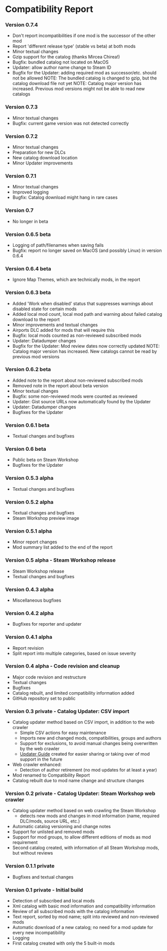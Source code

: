 # Compatibility Report

### Version 0.7.4
* Don't report incompatibilities if one mod is the successor of the other mod
* Report 'different release type' (stable vs beta) at both mods
* Minor textual changes
* Gzip support for the catalog (thanks Mircea Chirea!)
* Bugfix: bundled catalog not located on MacOS
* Updater: allow author name change to Steam ID
* Bugfix for the Updater: adding required mod as successor/etc. should not be allowed
NOTE: The bundled catalog is changed to gzip, but the catalog download file not yet
NOTE: Catalog major version has increased. Previous mod versions might not be able to read new catalogs

### Version 0.7.3
* Minor textual changes
* Bugfix: current game version was not detected correctly

### Version 0.7.2
* Minor textual changes
* Preparation for new DLCs
* New catalog download location
* Minor Updater improvements

### Version 0.7.1
* Minor textual changes
* Improved logging
* Bugfix: Catalog download might hang in rare cases

### Version 0.7
* No longer in beta

### Version 0.6.5 beta
* Logging of path/filenames when saving fails
* Bugfix: report no longer saved on MacOS (and possibly Linux) in version 0.6.4

### Version 0.6.4 beta
* Ignore Map Themes, which are technically mods, in the report

### Version 0.6.3 beta
* Added 'Work when disabled' status that suppresses warnings about disabled state for certain mods
* Added local mod count, local mod path and warning about failed catalog download to the report
* Minor improvements and textual changes
* Airports DLC added for mods that will require this
* Bugfix: local mods counted as non-reviewed subscribed mods
* Updater: Datadumper changes
* Bugfix for the Updater: Mod review dates now correctly updated
NOTE: Catalog major version has increased. New catalogs cannot be read by previous mod versions

### Version 0.6.2 beta
* Added note to the report about non-reviewed subscribed mods
* Removed note in the report about beta version
* Minor textual changes
* Bugfix: some non-reviewed mods were counted as reviewed
* Updater: Gist source URLs now automatically found by the Updater
* Updater: Datadumper changes
* Bugfixes for the Updater

### Version 0.6.1 beta
* Textual changes and bugfixes

### Version 0.6 beta
* Public beta on Steam Workshop
* Bugfixes for the Updater

### Version 0.5.3 alpha
* Textual changes and bugfixes

### Version 0.5.2 alpha
* Textual changes and bugfixes
* Steam Workshop preview image

### Version 0.5.1 alpha
* Minor report changes
* Mod summary list added to the end of the report

### Version 0.5 alpha - Steam Workshop release
* Steam Workshop release
* Textual changes and bugfixes

### Version 0.4.3 alpha
* Miscellaneous bugfixes

### Version 0.4.2 alpha
* Bugfixes for reporter and updater

### Version 0.4.1 alpha
* Report revision
* Split report into multiple categories, based on issue severity

### Version 0.4 alpha - Code revision and cleanup
* Major code revision and restructure
* Textual changes
* Bugfixes
* Catalog rebuilt, and limited compatibility information added
* GitHub repository set to public

### Version 0.3 private - Catalog Updater: CSV import
* Catalog updater method based on CSV import, in addition to the web crawler
  - Simple CSV actions for easy maintenance  
  - Imports new and changed mods, compatibilities, groups and authors
  - Support for exclusions, to avoid manual changes being overwritten by the web crawler
  - [Updater Guide](https://github.com/Finwickle/CompatibilityReport/blob/main/CompatibilityReport/Updater/Updater%20Guide.md) created for easier sharing or taking over of mod support in the future
* Web crawler enhanced:
  - Detection of author retirement (no mod updates for at least a year)
* Mod renamed to Compatibility Report
* Catalog rebuilt due to mod name change and structure changes

### Version 0.2 private - Catalog Updater: Steam Workshop web crawler
* Catalog updater method based on web crawling the Steam Workshop
  - detects new mods and changes in mod information (name, required DLC/mods, source URL, etc.)
* Automatic catalog versioning and change notes
* Support for unlisted and removed mods
* Support for mod groups, to allow different editions of mods as mod requirement
* Second catalog created, with information of all Steam Workshop mods, but without reviews

### Version 0.1.1 private
* Bugfixes and textual changes

### Version 0.1 private - Initial build
* Detection of subscribed and local mods
* Xml catalog with basic mod information and compatibility information
* Review of all subscribed mods with the catalog information
* Text report, sorted by mod name; split into reviewed and non-reviewed mods
* Automatic download of a new catalog; no need for a mod update for every new incompatibility
* Logging
* First catalog created with only the 5 built-in mods

